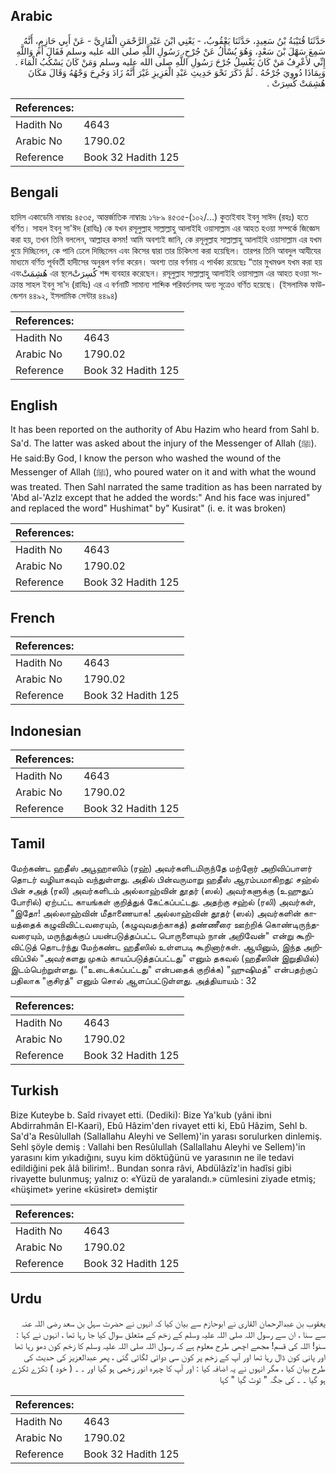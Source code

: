 ## Arabic


<div dir="rtl" lang="ar" style={{fontSize:'larger',backgroundColor:'#f8f9fa',padding:20}}>
حَدَّثَنَا قُتَيْبَةُ بْنُ سَعِيدٍ، حَدَّثَنَا يَعْقُوبُ، - يَعْنِي ابْنَ عَبْدِ الرَّحْمَنِ الْقَارِيَّ - عَنْ أَبِي حَازِمٍ، أَنَّهُ سَمِعَ سَهْلَ بْنَ سَعْدٍ، وَهُوَ يُسْأَلُ عَنْ جُرْحِ، رَسُولِ اللَّهِ صلى الله عليه وسلم فَقَالَ أَمَ وَاللَّهِ إِنِّي لأَعْرِفُ مَنْ كَانَ يَغْسِلُ جُرْحَ رَسُولِ اللَّهِ صلى الله عليه وسلم وَمَنْ كَانَ يَسْكُبُ الْمَاءَ ‏.‏ وَبِمَاذَا دُووِيَ جُرْحُهُ ‏.‏ ثُمَّ ذَكَرَ نَحْوَ حَدِيثِ عَبْدِ الْعَزِيزِ غَيْرَ أَنَّهُ زَادَ وَجُرِحَ وَجْهُهُ وَقَالَ مَكَانَ هُشِمَتْ كُسِرَتْ ‏.‏
</div>
<div style={{backgroundColor:'#f8f9fa',padding:20, marginBottom: 10}}><table> <thead> <tr> <th>References:</th> <th></th> </tr> </thead> <tbody><tr><td>Hadith No</td><td>4643</td></tr><tr><td>Arabic No</td><td>1790.02</td></tr><tr><td>Reference</td><td>Book 32 Hadith 125</td></tr></tbody></table></div>

## Bengali


<div dir="ltr" lang="bn" style={{fontSize:'larger',backgroundColor:'#f8f9fa',padding:20}}>
হাদিস একাডেমি নাম্বারঃ ৪৫৩৫, আন্তর্জাতিক নাম্বারঃ ১৭৮৯ ৪৫৩৫-(১০২/...) কুতাইবাহ ইবনু সাঈদ (রহঃ) হতে বর্ণিত। সাহল ইবনু সা'ঈদ (রাযিঃ) কে যখন রসূলুল্লাহ সাল্লাল্লাহু আলাইহি ওয়াসাল্লাম এর আহত হওয়া সম্পর্কে জিজ্ঞেস করা হয়, তখন তিনি বললেন, আল্লাহর কসম! আমি অবশ্যই জানি, কে রসূলুল্লাহ সাল্লাল্লাহু আলাইহি ওয়াসাল্লাম এর যখম ধুয়ে দিচ্ছিলেন, কে পানি ঢেলে দিচ্ছিলেন এবং কিসের দ্বারা তার চিকিৎসা করা হয়েছিল। তারপর তিনি আবদুল আযীযের মাধ্যমে বর্ণিত পূর্ববর্তী হাদীসের অনুরূপ বর্ণনা করেন। অবশ্য তার বর্ণনায় এ পার্থক্য রয়েছেঃ “তার মুখমণ্ডল যখম করা হয় এবংهُشِمَتْ এর স্থলেكُسِرَتْ শব্দ ব্যবহার করেছেন। রসূলুল্লাহ সাল্লাল্লাহু আলাইহি ওয়াসাল্লাম এর আহত হওয়া সংক্রান্ত সাহল ইবনু সা'দ (রাযিঃ) এর এ বর্ণনাটি সামান্য শাব্দিক পরিবর্তনসহ অন্য সূত্রেও বর্ণিত হয়েছে। (ইসলামিক ফাউন্ডেশন ৪৪৯২, ইসলামিক সেন্টার ৪৪৯৪)
</div>
<div style={{backgroundColor:'#f8f9fa',padding:20, marginBottom: 10}}><table> <thead> <tr> <th>References:</th> <th></th> </tr> </thead> <tbody><tr><td>Hadith No</td><td>4643</td></tr><tr><td>Arabic No</td><td>1790.02</td></tr><tr><td>Reference</td><td>Book 32 Hadith 125</td></tr></tbody></table></div>

## English


<div dir="ltr" lang="en" style={{fontSize:'larger',backgroundColor:'#f8f9fa',padding:20}}>
It has been reported on the authority of Abu Hazim who heard from Sahl b. Sa'd. The latter was asked about the injury of the Messenger of Allah (ﷺ). He said:By God, I know the person who washed the wound of the Messenger of Allah (ﷺ), who poured water on it and with what the wound was treated. Then Sahl narrated the same tradition as has been narrated by 'Abd al-'Azlz except that he added the words:" And his face was injured" and replaced the word" Hushimat" by" Kusirat" (i. e. it was broken)
</div>
<div style={{backgroundColor:'#f8f9fa',padding:20, marginBottom: 10}}><table> <thead> <tr> <th>References:</th> <th></th> </tr> </thead> <tbody><tr><td>Hadith No</td><td>4643</td></tr><tr><td>Arabic No</td><td>1790.02</td></tr><tr><td>Reference</td><td>Book 32 Hadith 125</td></tr></tbody></table></div>

## French


<div dir="ltr" lang="fr" style={{fontSize:'larger',backgroundColor:'#f8f9fa',padding:20}}>

</div>
<div style={{backgroundColor:'#f8f9fa',padding:20, marginBottom: 10}}><table> <thead> <tr> <th>References:</th> <th></th> </tr> </thead> <tbody><tr><td>Hadith No</td><td>4643</td></tr><tr><td>Arabic No</td><td>1790.02</td></tr><tr><td>Reference</td><td>Book 32 Hadith 125</td></tr></tbody></table></div>

## Indonesian


<div dir="ltr" lang="id" style={{fontSize:'larger',backgroundColor:'#f8f9fa',padding:20}}>

</div>
<div style={{backgroundColor:'#f8f9fa',padding:20, marginBottom: 10}}><table> <thead> <tr> <th>References:</th> <th></th> </tr> </thead> <tbody><tr><td>Hadith No</td><td>4643</td></tr><tr><td>Arabic No</td><td>1790.02</td></tr><tr><td>Reference</td><td>Book 32 Hadith 125</td></tr></tbody></table></div>

## Tamil


<div dir="ltr" lang="ta" style={{fontSize:'larger',backgroundColor:'#f8f9fa',padding:20}}>
மேற்கண்ட ஹதீஸ் அபூஹாஸிம் (ரஹ்) அவர்களிடமிருந்தே மற்றோர் அறிவிப்பாளர் தொடர் வழியாகவும் வந்துள்ளது. அதில் பின்வருமாறு ஹதீஸ் ஆரம்பமாகிறது: சஹ்ல் பின் சஅத் (ரலி) அவர்களிடம் அல்லாஹ்வின் தூதர் (ஸல்) அவர்களுக்கு (உஹுதுப் போரில்) ஏற்பட்ட காயங்கள் குறித்துக் கேட்கப்பட்டது. அதற்கு சஹ்ல் (ரலி) அவர்கள், "இதோ! அல்லாஹ்வின் மீதாணையாக! அல்லாஹ்வின் தூதர் (ஸல்) அவர்களின் காயத்தைக் கழுவிவிட்டவரையும், (கழுவுவதற்காகத்) தண்ணீரை ஊற்றிக் கொண்டிருந்தவரையும், மருந்துக்குப் பயன்படுத்தப்பட்ட பொருளையும் நான் அறிவேன்" என்று கூறிவிட்டுத் தொடர்ந்து மேற்கண்ட ஹதீஸில் உள்ளபடி கூறினார்கள். ஆயினும், இந்த அறிவிப்பில் "அவர்களது முகம் காயப்படுத்தப்பட்டது" எனும் தகவல் (ஹதீஸின் இறுதியில்) இடம்பெற்றுள்ளது. ("உடைக்கப்பட்டது" என்பதைக் குறிக்க) "ஹுஷிமத்" என்பதற்குப் பதிலாக "குசிரத்" எனும் சொல் ஆளப்பட்டுள்ளது. அத்தியாயம் : 32
</div>
<div style={{backgroundColor:'#f8f9fa',padding:20, marginBottom: 10}}><table> <thead> <tr> <th>References:</th> <th></th> </tr> </thead> <tbody><tr><td>Hadith No</td><td>4643</td></tr><tr><td>Arabic No</td><td>1790.02</td></tr><tr><td>Reference</td><td>Book 32 Hadith 125</td></tr></tbody></table></div>

## Turkish


<div dir="ltr" lang="tr" style={{fontSize:'larger',backgroundColor:'#f8f9fa',padding:20}}>
Bize Kuteybe b. Saîd rivayet etti. (Dediki): Bize Ya'kub (yâni ibni Abdirrahmân El-Kaari), Ebû Hâzim'den rivayet etti ki, Ebû Hâzim, Sehl b. Sa'd'a Resûlullah (Sallallahu Aleyhi ve Sellem)'in yarası sorulurken dinlemiş. Sehl şöyle demiş : Vallahi ben Resûlullah (Sallallahu Aleyhi ve Sellem)'in yarasını kim yıkadığını, suyu kim döktüğünü ve yarasının ne ile tedavi edildiğini pek âlâ bilirim!.. Bundan sonra râvi, Abdülâzîz'in hadîsi gibi rivayette bulunmuş; yalnız o: «Yüzü de yaralandı.» cümlesini ziyade etmiş; «hüşimet» yerine «küsiret» demiştir
</div>
<div style={{backgroundColor:'#f8f9fa',padding:20, marginBottom: 10}}><table> <thead> <tr> <th>References:</th> <th></th> </tr> </thead> <tbody><tr><td>Hadith No</td><td>4643</td></tr><tr><td>Arabic No</td><td>1790.02</td></tr><tr><td>Reference</td><td>Book 32 Hadith 125</td></tr></tbody></table></div>

## Urdu


<div dir="rtl" lang="ur" style={{fontSize:'larger',backgroundColor:'#f8f9fa',padding:20}}>
یعقوب بن عبدالرحمان القاری نے ابوحازم سے بیان کیا کہ انہوں نے حضرت سہل بن سعد رضی اللہ عنہ سے سنا ، ان سے رسول اللہ صلی اللہ علیہ وسلم کے زخم کے متعلق سوال کیا جا رہا تھا ، انہوں نے کہا : سنو! اللہ کی قسم! مجھے اچھی طرح معلوم ہے کہ رسول اللہ صلی اللہ علیہ وسلم کا زخم کون دھو رہا تھا اور پانی کون ڈال رہا تھا اور آپ کے زخم پر کون سی دوائی لگائی گئی ، پھر عبدالعزیز کی حدیث کی طرح بیان کیا ، مگر انہوں نے یہ اضافہ کیا : اور آپ کا چہرہ انور زخمی ہو گیا اور ۔ ۔ ( خود ) ٹکڑے ٹکڑے ہو گیا ۔ ۔ کی جگہ " ٹوٹ گیا " کہا
</div>
<div style={{backgroundColor:'#f8f9fa',padding:20, marginBottom: 10}}><table> <thead> <tr> <th>References:</th> <th></th> </tr> </thead> <tbody><tr><td>Hadith No</td><td>4643</td></tr><tr><td>Arabic No</td><td>1790.02</td></tr><tr><td>Reference</td><td>Book 32 Hadith 125</td></tr></tbody></table></div>